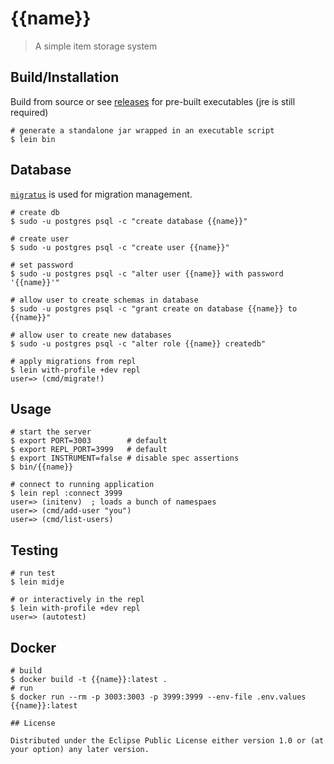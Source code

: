 # {{name}}

> A simple item storage system

## Build/Installation

Build from source or see [releases](https://github.com/jaemk/{{name}}/releases)
for pre-built executables (jre is still required)

```
# generate a standalone jar wrapped in an executable script
$ lein bin
```

## Database

[`migratus`](https://github.com/yogthos/migratus) is used for migration management.

```
# create db
$ sudo -u postgres psql -c "create database {{name}}"

# create user
$ sudo -u postgres psql -c "create user {{name}}"

# set password
$ sudo -u postgres psql -c "alter user {{name}} with password '{{name}}'"

# allow user to create schemas in database
$ sudo -u postgres psql -c "grant create on database {{name}} to {{name}}"

# allow user to create new databases
$ sudo -u postgres psql -c "alter role {{name}} createdb"

# apply migrations from repl
$ lein with-profile +dev repl
user=> (cmd/migrate!)
```

## Usage

```
# start the server
$ export PORT=3003        # default
$ export REPL_PORT=3999   # default
$ export INSTRUMENT=false # disable spec assertions
$ bin/{{name}}

# connect to running application
$ lein repl :connect 3999
user=> (initenv)  ; loads a bunch of namespaes
user=> (cmd/add-user "you") 
user=> (cmd/list-users)
```

## Testing

```
# run test
$ lein midje

# or interactively in the repl
$ lein with-profile +dev repl
user=> (autotest)
```

## Docker

```
# build
$ docker build -t {{name}}:latest .
# run
$ docker run --rm -p 3003:3003 -p 3999:3999 --env-file .env.values {{name}}:latest

## License

Distributed under the Eclipse Public License either version 1.0 or (at
your option) any later version.
